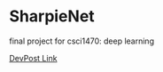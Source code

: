 # SharpieNet
final project for csci1470: deep learning

[DevPost Link](https://devpost.com/software/sharpienet)
